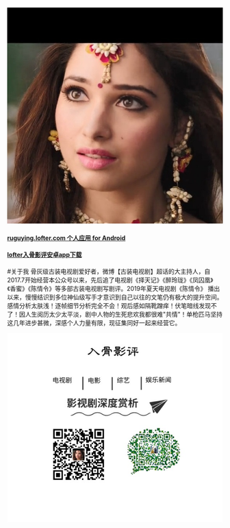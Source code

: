 ![lofter入骨影评](/img/ba.jpg "ruguying.lofter.com")

#### [ruguying.lofter.com 个人应用 for Android](https://www.lofter.com/app/ruguying)

#### [lofter入骨影评安卓app下载](https://www.lofter.com/appdownload/LOFTER_ruguying.apk "手机访问ruguying.lofter.com/app即可下载") 

#关于我
骨灰级古装电视剧爱好者，微博【古装电视剧】超话的大主持人，自2017.7开始经营本公众号以来，先后追了电视剧《择天记》《醉玲珑》《凤囚凰》《香蜜》《陈情令》等多部古装电视剧写剧评。2019年夏天电视剧《陈情令》 播出以来，慢慢结识到多位神仙级写手才意识到自己以往的文笔仍有极大的提升空间。感情分析太肤浅！逐帧细节分析完全不会！观后感如隔靴蹭痒！伏笔暗线发现不了！因人生阅历太少太平淡，剧中人物的生死悲欢我都很难"共情"！单枪匹马坚持这几年进步甚微，深感个人力量有限，现征集同好一起来经营它。

![关注我的公众号入骨影评](/img/gu.jpg "打开微信扫一扫")
